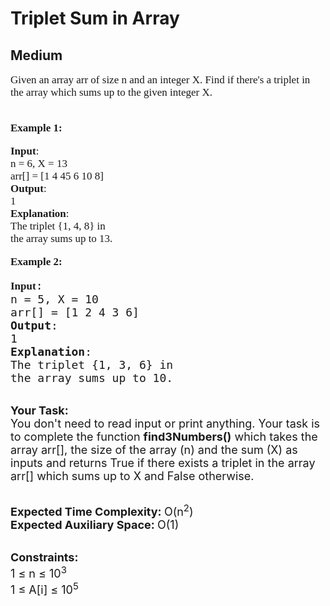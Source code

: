 # Triplet Sum in Array
## Medium
<div class="problems_problem_content__Xm_eO" speechify-initial-font-family="Roboto, sans-serif" speechify-initial-font-size="16px"><p speechify-initial-font-family="urw-din" speechify-initial-font-size="17px" style="font-family: urw-din; font-size: 17px;"><span style="font-size: 17px; font-family: urw-din;" speechify-initial-font-family="urw-din" speechify-initial-font-size="17px">Given an array arr of size n and an integer X. Find if there's a triplet in the array which sums up to the given integer X. </span></p>

<p speechify-initial-font-family="urw-din" speechify-initial-font-size="17px" style="font-family: urw-din; font-size: 17px;"><br speechify-initial-font-family="urw-din" speechify-initial-font-size="17px" style="font-family: urw-din; font-size: 17px;">
<span style="font-size: 17px; font-family: urw-din;" speechify-initial-font-family="urw-din" speechify-initial-font-size="17px"><strong speechify-initial-font-family="urw-din" speechify-initial-font-size="17px" style="font-family: urw-din; font-size: 17px;">Example 1:</strong></span></p>

<pre speechify-initial-font-family="urw-din" speechify-initial-font-size="17px" style="font-family: urw-din; font-size: 17px;"><span style="font-size: 17px; font-family: urw-din;" speechify-initial-font-family="urw-din" speechify-initial-font-size="17px"><strong speechify-initial-font-family="urw-din" speechify-initial-font-size="17px" style="font-family: urw-din; font-size: 17px;">Input</strong>:
n = 6, X = 13
arr[] = [1 4 45 6 10 8]
<strong speechify-initial-font-family="urw-din" speechify-initial-font-size="17px" style="font-family: urw-din; font-size: 17px;">Output</strong>:
1
<strong speechify-initial-font-family="urw-din" speechify-initial-font-size="17px" style="font-family: urw-din; font-size: 17px;">Explanation</strong>:
The triplet {1, 4, 8} in 
the array sums up to 13.</span></pre>

<p speechify-initial-font-family="urw-din" speechify-initial-font-size="17px" style="font-family: urw-din; font-size: 17px;"><span style="font-size: 17px; font-family: urw-din;" speechify-initial-font-family="urw-din" speechify-initial-font-size="17px"><strong speechify-initial-font-family="urw-din" speechify-initial-font-size="17px" style="font-family: urw-din; font-size: 17px;">Example 2:</strong></span></p>

<pre speechify-initial-font-family="urw-din" speechify-initial-font-size="17px"><span style="font-size:18px" speechify-initial-font-family="urw-din" speechify-initial-font-size="17px"><strong speechify-initial-font-family="urw-din" speechify-initial-font-size="17px" style="font-family: urw-din; font-size: 17px;">Input</strong>:
n = 5, X = 10
arr[] = [1 2 4 3 6]
<strong speechify-initial-font-family="urw-din" speechify-initial-font-size="17px">Output</strong>:
1
<strong speechify-initial-font-family="urw-din" speechify-initial-font-size="17px">Explanation</strong>:
The triplet {1, 3, 6} in 
the array sums up to 10.</span>
</pre>

<p speechify-initial-font-family="urw-din" speechify-initial-font-size="17px"><br speechify-initial-font-family="urw-din" speechify-initial-font-size="17px">
<span style="font-size:18px" speechify-initial-font-family="urw-din" speechify-initial-font-size="17px"><strong speechify-initial-font-family="urw-din" speechify-initial-font-size="17px">Your Task:</strong><br speechify-initial-font-family="urw-din" speechify-initial-font-size="17px">
You don't need to read input or print anything. Your task is to complete the function&nbsp;<strong speechify-initial-font-family="urw-din" speechify-initial-font-size="17px">find3Numbers()</strong>&nbsp;which takes the array arr[], the size of the array (n) and the sum (X) as inputs and returns True if there exists a triplet in the array arr[] which sums up to X and False otherwise.</span></p>

<p speechify-initial-font-family="urw-din" speechify-initial-font-size="17px"><br speechify-initial-font-family="urw-din" speechify-initial-font-size="17px">
<span style="font-size:18px" speechify-initial-font-family="urw-din" speechify-initial-font-size="17px"><strong speechify-initial-font-family="urw-din" speechify-initial-font-size="17px">Expected Time Complexity:&nbsp;</strong>O(n<sup speechify-initial-font-family="urw-din" speechify-initial-font-size="17px">2</sup>)<br speechify-initial-font-family="urw-din" speechify-initial-font-size="17px">
<strong speechify-initial-font-family="urw-din" speechify-initial-font-size="17px">Expected Auxiliary Space:&nbsp;</strong>O(1)</span></p>

<p speechify-initial-font-family="urw-din" speechify-initial-font-size="17px"><br speechify-initial-font-family="urw-din" speechify-initial-font-size="17px">
<span style="font-size:18px" speechify-initial-font-family="urw-din" speechify-initial-font-size="17px"><strong speechify-initial-font-family="urw-din" speechify-initial-font-size="17px">Constraints:</strong><br speechify-initial-font-family="urw-din" speechify-initial-font-size="17px">
1 ≤ n ≤ 10<sup speechify-initial-font-family="urw-din" speechify-initial-font-size="17px">3</sup><br speechify-initial-font-family="urw-din" speechify-initial-font-size="17px">
1 ≤ A[i] ≤ 10<sup speechify-initial-font-family="urw-din" speechify-initial-font-size="17px">5</sup></span></p>
</div>